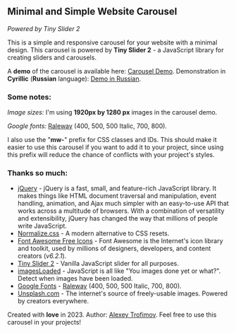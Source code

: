 ## Minimal and Simple Website Carousel

*Powered by Tiny Slider 2*

This is a simple and responsive carousel for your website with a minimal design. This carousel is powered by **Tiny Slider 2** - a JavaScript library for creating sliders and carousels.

A **demo** of the carousel is available here: [Carousel Demo](https://demo.minimalweb.net/website-carousel-design-2/). Demonstration in **Cyrillic** (**Russian** language): [Demo in Russian](https://demo.minimalweb.net/website-carousel-design-2/russian-language.html).

### Some notes:

*Image sizes:* I'm using **1920px by 1280 px** images in the carousel demo.

*Google fonts:* [Raleway](https://fonts.google.com/specimen/Raleway) (400, 500, 500 Italic, 700, 800).

I also use the "**mw-**" prefix for CSS classes and IDs. This should make it easier to use this carousel if you want to add it to your project, since using this prefix will reduce the chance of conflicts with your project's styles.

### Thanks so much:

- [jQuery](https://jquery.com/) - jQuery is a fast, small, and feature-rich JavaScript library. It makes things like HTML document traversal and manipulation, event handling, animation, and Ajax much simpler with an easy-to-use API that works across a multitude of browsers. With a combination of versatility and extensibility, jQuery has changed the way that millions of people write JavaScript.
- [Normalize.css](https://github.com/necolas/normalize.css) - A modern alternative to CSS resets.
- [Font Awesome Free Icons](https://fontawesome.com/) - Font Awesome is the Internet's icon library and toolkit, used by millions of designers, developers, and content creators (*v6.2.1*).
- [Tiny Slider 2](https://github.com/ganlanyuan/tiny-slider) - Vanilla JavaScript slider for all purposes.
- [imagesLoaded](https://imagesloaded.desandro.com/) - JavaScript is all like "You images done yet or what?". Detect when images have been loaded.
- [Google Fonts](https://fonts.google.com/) - [Raleway](https://fonts.google.com/specimen/Raleway) (400, 500, 500 Italic, 700, 800).
- [Unsplash.com](https://unsplash.com/) - The internet's source of freely-usable images. Powered by creators everywhere.

Created with **love** in 2023. Author: [Alexey Trofimov](https://minimalweb.net/). Feel free to use this carousel in your projects!
